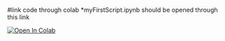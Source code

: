 #link code through colab
*myFirstScript.ipynb should be opened through this link

[![Open In Colab](https://colab.research.google.com/assets/colab-badge.svg)](https://colab.research.google.com/github/ally276/pgss_CSLab_Lecture2/blob/master/MyNotebooks/FirstScript.ipynb)

